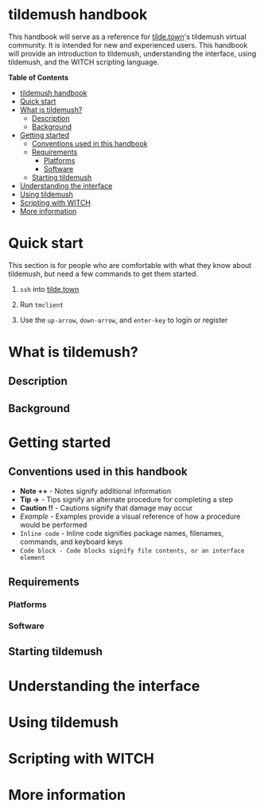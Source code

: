 # tildemush handbook

This handbook will serve as a reference for [tilde.town](https://tilde.town)'s tildemush virtual community. It is
intended for new and experienced users. This handbook will provide an
introduction to tildemush, understanding the interface, using
tildemush, and the WITCH scripting language.

<!-- markdown-toc start - Don't edit this section. Run M-x markdown-toc-refresh-toc -->
**Table of Contents**

- [tildemush handbook](#tildemush-handbook)
- [Quick start](#quick-start)
- [What is tildemush?](#what-is-tildemush)
    - [Description](#description)
    - [Background](#background)
- [Getting started](#getting-started)
    - [Conventions used in this handbook](#conventions-used-in-this-handbook)
    - [Requirements](#requirements)
        - [Platforms](#platforms)
        - [Software](#software)
    - [Starting tildemush](#starting-tildemush)
- [Understanding the interface](#understanding-the-interface)
- [Using tildemush](#using-tildemush)
- [Scripting with WITCH](#scripting-with-witch)
- [More information](#more-information)

<!-- markdown-toc end -->

# Quick start

This section is for people who are comfortable with what they know
about tildemush, but need a few commands to get them started.

1. `ssh` into [tilde.town](https://tilde.town)

2. Run `tmclient`

3. Use the `up-arrow`, `down-arrow`, and `enter-key` to login or register

# What is tildemush?

## Description

## Background

# Getting started

## Conventions used in this handbook

* **Note ++** - Notes signify additional information
* **Tip ->** - Tips signify an alternate procedure for completing a step
* **Caution !!** - Cautions signify that damage may occur
* *Example* - Examples provide a visual reference of how a procedure would be performed
* `Inline code` - Inline code signifies package names, filenames, commands, and keyboard keys
* ```Code block - Code blocks signify file contents, or an interface element```

## Requirements

### Platforms

### Software

## Starting tildemush

# Understanding the interface

# Using tildemush

# Scripting with WITCH

# More information
